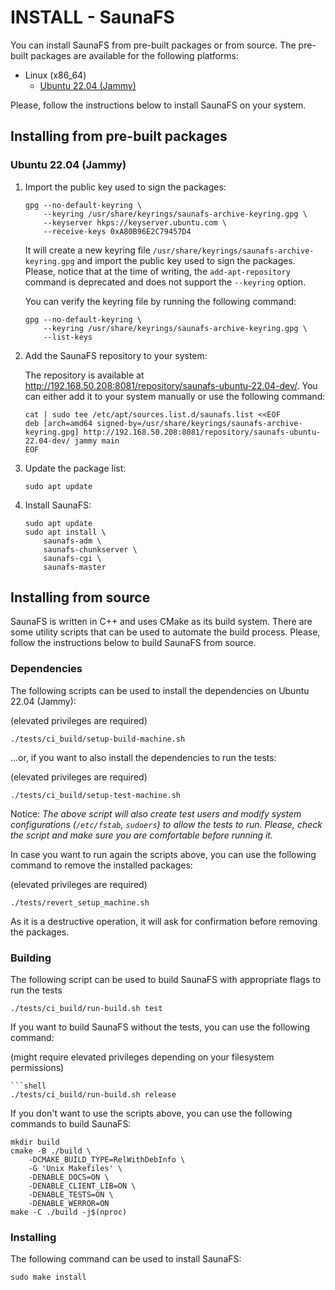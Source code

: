 # INSTALL - SaunaFS

You can install SaunaFS from pre-built packages or from source. The
pre-built packages are available for the following platforms:

- Linux (x86_64)
  - [Ubuntu 22.04 (Jammy)](#ubuntu-2204-jammy)

Please, follow the instructions below to install SaunaFS on your
system.

## Installing from pre-built packages

### Ubuntu 22.04 (Jammy)

1. Import the public key used to sign the packages:

    ```shell
    gpg --no-default-keyring \
        --keyring /usr/share/keyrings/saunafs-archive-keyring.gpg \
        --keyserver hkps://keyserver.ubuntu.com \
        --receive-keys 0xA80B96E2C79457D4
    ```

    It will create a new keyring file `/usr/share/keyrings/saunafs-archive-keyring.gpg` and import the
    public key used to sign the packages. Please, notice that at the time of writing, the `add-apt-repository` command
    is deprecated and does not support the `--keyring` option.

    You can verify the keyring file by running the following command:

    ```shell
    gpg --no-default-keyring \
        --keyring /usr/share/keyrings/saunafs-archive-keyring.gpg \
        --list-keys
    ```

2. Add the SaunaFS repository to your system:

    <!-- TODO(Baldor): provide accessible repository URL -->
    The repository is available at http://192.168.50.208:8081/repository/saunafs-ubuntu-22.04-dev/. You can
    either add it to your system manually or use the following command:

    ```shell
    cat | sudo tee /etc/apt/sources.list.d/saunafs.list <<EOF
    deb [arch=amd64 signed-by=/usr/share/keyrings/saunafs-archive-keyring.gpg] http://192.168.50.208:8081/repository/saunafs-ubuntu-22.04-dev/ jammy main
    EOF
    ```

3. Update the package list:

    ```shell
    sudo apt update
    ```

4. Install SaunaFS:

    ```shell
    sudo apt update
    sudo apt install \
        saunafs-adm \
        saunafs-chunkserver \
        saunafs-cgi \
        saunafs-master
    ```

## Installing from source

SaunaFS is written in C++ and uses CMake as its build system. There are some utility scripts that can be used to
automate the build process. Please, follow the instructions below to build SaunaFS from source.

### Dependencies

The following scripts can be used to install the dependencies on Ubuntu 22.04 (Jammy):

(elevated privileges are required)
```shell
./tests/ci_build/setup-build-machine.sh
```

...or, if you want to also install the dependencies to run the tests:

(elevated privileges are required)
```shell
./tests/ci_build/setup-test-machine.sh
```

Notice: _The above script will also create test users and modify system configurations (`/etc/fstab`, `sudoers`) to allow the
tests to run. Please, check the script and make sure you are comfortable before running it._

In case you want to run again the scripts above, you can use the following command to remove the installed packages:

(elevated privileges are required)
```shell
./tests/revert_setup_machine.sh
```

As it is a destructive operation, it will ask for confirmation before removing the packages.

### Building

The following script can be used to build SaunaFS with appropriate flags to run the tests

```shell
./tests/ci_build/run-build.sh test
```

If you want to build SaunaFS without the tests, you can use the following command:

(might require elevated privileges depending on your filesystem permissions)
```shell
```shell
./tests/ci_build/run-build.sh release
```

If you don't want to use the scripts above, you can use the following commands to build SaunaFS:

```shell
mkdir build
cmake -B ./build \
    -DCMAKE_BUILD_TYPE=RelWithDebInfo \
    -G 'Unix Makefiles' \
	-DENABLE_DOCS=ON \
	-DENABLE_CLIENT_LIB=ON \
    -DENABLE_TESTS=ON \
    -DENABLE_WERROR=ON
make -C ./build -j$(nproc)
```

### Installing

The following command can be used to install SaunaFS:

```shell
sudo make install
```
